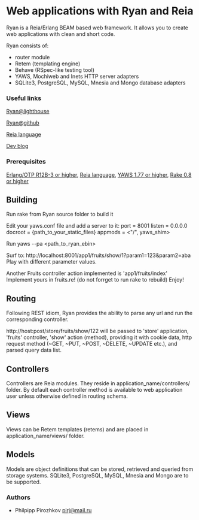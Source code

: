 # Web applications with Ryan and Reia

Ryan is a Reia/Erlang BEAM based web framework.
It allows you to create web applications with clean and short code.

Ryan consists of:
 - router module
 - Retem (templating engine)
 - Behave (RSpec-like testing tool)
 - YAWS, Mochiweb and Inets HTTP server adapters
 - SQLite3, PostgreSQL, MySQL, Mnesia and Mongo database adapters

### Useful links

[Ryan@lighthouse](http://ryan_reia.lighthouseapp.com/)

[Ryan@github](http://github.com/pirj/ryan/)

[Reia language](http://reia-lang.org)

[Dev blog](http://devaddict.jot.ly/)

### Prerequisites

[Erlang/OTP R12B-3 or higher](http://www.erlang.org/download.html),
[Reia language](http://github.com/tarcieri/reia/),
[YAWS 1.77 or higher](http://yaws.hyber.org/),
[Rake 0.8 or higher](http://github.com/jimweirich/rake)

## Building

Run rake from Ryan source folder to build it

Edit your yaws.conf file and add a server to it:
<server localhost>
        port = 8001
        listen = 0.0.0.0
        docroot = {path_to_your_static_files}
        appmods = <"/", yaws_shim>
</server>

Run yaws --pa <path_to_ryan_ebin>

Surf to: http://localhost:8001/app1/fruits/show/1?param1=123&param2=aba
Play with different parameter values.

Another Fruits controller action implemented is 'app1/fruits/index'
Implement yours in fruits.re! (do not forrget to run rake to rebuild)
Enjoy!

## Routing

Following REST idiom, Ryan provides the ability to parse any url and run the
corresponding controller.

http://host:post/store/fruits/show/122
will be passed to 'store' application, 'fruits' controller, 'show' action (method),
providing it with cookie data, http request method (~GET, ~PUT, ~POST, ~DELETE, ~UPDATE etc.),
and parsed query data list.

## Controllers
Controllers are Reia modules. They reside in application_name/controllers/ folder.
By default each controller method is available to web application user unless otherwise defined
in routing schema.

## Views

Views can be Retem templates (retems) and are placed in application_name/views/ folder.

## Models

Models are object definitions that can be stored, retrieved and queried from storage
systems.
SQLite3, PostgreSQL, MySQL, Mnesia and Mongo are to be supported.

### Authors
* Philpipp Pirozhkov pirj@mail.ru
